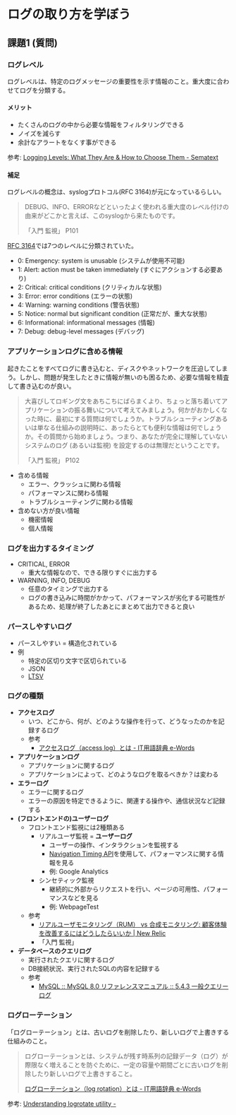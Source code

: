 # ログの取り方を学ぼう

## 課題1 (質問)

### ログレベル

ログレベルは、特定のログメッセージの重要性を示す情報のこと。重大度に合わせてログを分類する。

#### メリット

- たくさんのログの中から必要な情報をフィルタリングできる
- ノイズを減らす
- 余計なアラートをなくす事ができる

参考: [Logging Levels: What They Are & How to Choose Them - Sematext](https://sematext.com/blog/logging-levels/)

#### 補足

ログレベルの概念は、syslogプロトコル(RFC 3164)が元になっているらしい。

> DEBUG、INFO、ERRORなどといったよく使われる重大度のレベル付けの由来がどこかと言えば、このsyslogから来たものです。
>
> 「入門 監視」 P101

[RFC 3164](https://datatracker.ietf.org/doc/html/rfc3164)では7つのレベルに分類されていた。

- 0: Emergency: system is unusable (システムが使用不可能)
- 1: Alert: action must be taken immediately (すぐにアクションする必要あり)
- 2: Critical: critical conditions (クリティカルな状態)
- 3: Error: error conditions (エラーの状態)
- 4: Warning: warning conditions (警告状態)
- 5: Notice: normal but significant condition (正常だが、重大な状態)
- 6: Informational: informational messages (情報)
- 7: Debug: debug-level messages (デバッグ)

### アプリケーションログに含める情報

起きたことをすべてログに書き込むと、ディスクやネットワークを圧迫してしまう。しかし、問題が発生したときに情報が無いのも困るため、必要な情報を精査して書き込むのが良い。

> 大喜びしてロギング文をあちこちにばらまくより、ちょっと落ち着いてアプリケーションの振る舞いについて考えてみましょう。何かがおかしくなった時に、最初にする質問は何でしょうか。トラブルシューティングあるいは単なる仕組みの説明時に、あったらとても便利な情報は何でしょうか。その質問から始めましょう。つまり、あなたが完全に理解していないシステムのログ (あるいは監視) を設定するのは無理だということです。
>
> 「入門 監視」 P102

- 含める情報
  - エラー、クラッシュに関わる情報
  - パフォーマンスに関わる情報
  - トラブルシューティングに関わる情報
- 含めない方が良い情報
  - 機密情報
  - 個人情報

### ログを出力するタイミング

- CRITICAL, ERROR
  - 重大な情報なので、できる限りすぐに出力する
- WARNING, INFO, DEBUG
  - 任意のタイミングで出力する
  - ログの書き込みに時間がかかって、パフォーマンスが劣化する可能性があるため、処理が終了したあとにまとめて出力できると良い

### パースしやすいログ

- パースしやすい = 構造化されている
- 例
  - 特定の区切り文字で区切られている
  - JSON
  - [LTSV](http://ltsv.org/)

### ログの種類

- **アクセスログ**
  - いつ、どこから、何が、どのような操作を行って、どうなったのかを記録するログ
  - 参考
    - [アクセスログ（access log）とは - IT用語辞典 e-Words](https://e-words.jp/w/%E3%82%A2%E3%82%AF%E3%82%BB%E3%82%B9%E3%83%AD%E3%82%B0.html)
- **アプリケーションログ**
  - アプリケーションに関するログ
  - アプリケーションによって、どのようなログを取るべきか？は変わる
- **エラーログ**
  - エラーに関するログ
  - エラーの原因を特定できるように、関連する操作や、通信状況など記録する
- **(フロントエンドの)ユーザーログ**
  - フロントエンド監視には2種類ある
    - リアルユーザ監視 = **ユーザーログ**
      - ユーザーの操作、インタラクションを監視する
      - [Navigation Timing API](https://www.w3.org/TR/navigation-timing/)を使用して、パフォーマンスに関する情報を見る
      - 例: Google Analytics
    - シンセティック監視
      - 継続的に外部からリクエストを行い、ページの可用性、パフォーマンスなどを見る
      - 例: WebpageTest
  - 参考
    - [リアルユーザモニタリング（RUM） vs 合成モニタリング: 顧客体験を改善するにはどうしたらいいか | New Relic](https://newrelic.com/jp/blog/how-to-relic/synthetic-versus-real-user-monitoring)
    - 「入門 監視」
- **データベースのクエリログ**
  - 実行されたクエリに関するログ
  - DB接続状況、実行されたSQLの内容を記録する
  - 参考
    - [MySQL :: MySQL 8.0 リファレンスマニュアル :: 5.4.3 一般クエリーログ](https://dev.mysql.com/doc/refman/8.0/ja/query-log.html)

### ログローテーション

「ログローテーション」とは、古いログを削除したり、新しいログで上書きする仕組みのこと。

> ログローテーションとは、システムが残す時系列の記録データ（ログ）が際限なく増えることを防ぐために、一定の容量や期間ごとに古いログを削除したり新しいログで上書きすること。
>
> [ログローテーション（log rotation）とは - IT用語辞典 e-Words](https://e-words.jp/w/%E3%83%AD%E3%82%B0%E3%83%AD%E3%83%BC%E3%83%86%E3%83%BC%E3%82%B7%E3%83%A7%E3%83%B3.html)


参考: [Understanding logrotate utility -](https://docs.rackspace.com/support/how-to/understanding-logrotate-utility/)
